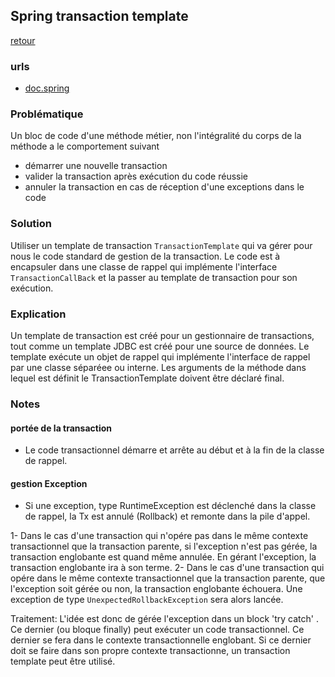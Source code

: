 ## Spring transaction template
[retour](https://github.com/grouault/spring-tutorial/blob/master/spring-data-access/transaction/notes/spring-transaction.md)

### urls
* [doc.spring](https://docs.spring.io/spring/docs/current/javadoc-api/org/springframework/transaction/support/TransactionTemplate.html)

### Problématique
Un bloc de code d'une méthode métier, non l'intégralité du corps de la méthode a le comportement suivant
* démarrer une nouvelle transaction
* valider la transaction après exécution du code réussie
* annuler la transaction en cas de réception d'une exceptions dans le code

### Solution
Utiliser un template de transaction `TransactionTemplate` qui va gérer pour nous le code standard de gestion de la transaction.
Le code est à encapsuler dans une classe de rappel qui implémente l'interface `TransactionCallBack` et la passer au template de transaction pour son exécution.

### Explication
Un template de transaction est créé pour un gestionnaire de transactions, tout comme un template JDBC est créé pour une source de données.
Le template exécute un objet de rappel qui implémente l'interface de rappel par une classe séparéee ou interne.
Les arguments de la méthode dans lequel est définit le TransactionTemplate doivent être déclaré final.

### Notes
#### portée de la transaction
* Le code transactionnel démarre et arrête au début et à la fin de la classe de rappel.
#### gestion Exception
* Si une exception, type RuntimeException est déclenché dans la classe de rappel, la Tx est annulé (Rollback) et remonte dans la pile d'appel. 

1- Dans le cas d'une transaction qui n'opére pas dans le même contexte transactionnel que la transaction parente, si l'exception n'est pas gérée, la transaction englobante est quand même annulée. En gérant l'exception, la transaction englobante ira à son terme.
2-  Dans le cas d'une transaction qui opére dans le même contexte transactionnel que la transaction parente, que l'exception soit gérée ou non, la transaction englobante échouera. Une exception de type `UnexpectedRollbackException` sera alors lancée.

Traitement:
L'idée est donc de gérée l'exception dans un block 'try catch' . Ce dernier (ou bloque finally) peut exécuter un code transactionnel. Ce dernier se fera dans le contexte transactionnelle englobant. Si ce dernier doit se faire dans son propre contexte transactionne, un transaction template peut être utilisé.


